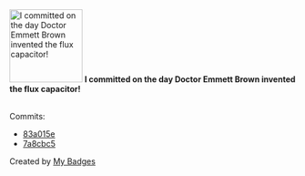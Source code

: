 <img src="https://my-badges.github.io/my-badges/delorean.png" alt="I committed on the day Doctor Emmett Brown invented the flux capacitor!" title="I committed on the day Doctor Emmett Brown invented the flux capacitor!" width="128">
<strong>I committed on the day Doctor Emmett Brown invented the flux capacitor!</strong>
<br><br>

Commits:

- <a href="https://github.com/qoomon/maven-git-versioning-extension/commit/83a015ef0b66dbfc4f0beaddb1b723a321353e0e">83a015e</a>
- <a href="https://github.com/qoomon/maven-git-versioning-extension/commit/7a8cbc5ab1f0e01bcdadb1d796129425802f5b9b">7a8cbc5</a>


Created by <a href="https://github.com/my-badges/my-badges">My Badges</a>